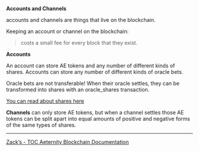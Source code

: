 **Accounts and Channels**

accounts and channels are things that live on the blockchain.


Keeping an account or channel on the blockchain:

>costs a small fee for every block that they exist.

**Accounts**

An account can store AE tokens and any number of different kinds of shares.
Accounts can store any number of different kinds of oracle bets.

Oracle bets are not transferable!
When their oracle settles, they can be transformed into shares with an
oracle_shares transaction.

[You can read about shares here](../../../docs/shares.md)


**Channels** can only store AE tokens, but when a channel settles those
AE tokens can be split apart into equal amounts of positive and negative
forms of the same types of shares.

***
[Zack’s - TOC Aeternity Blockchain Documentation](Zack_Docs_TOC)